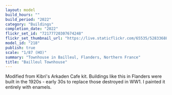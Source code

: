 ```yaml
---
layout: model
build_hours: ""
build_period: "2022"
category: "Buildings"
completion_date: "2022"
flickr_set_id: "72177720307674248"
flickr_set_thumbnail_url: "https://live.staticflickr.com/65535/52833688038_ee6f691ab4_m.jpg"
model_id: "218"
publish: true
scale: "1/87 (HO)"
summary: "Townhouse in Bailleul, Flanders, Northern France"
title: "Bailleul Townhouse"
---
```


Modified from Kibri's Arkaden Cafe kit. Buildings like this in Flanders were built in the 1920s - early 30s to replace those destroyed in WW1. I painted it entirely with enamels.
